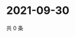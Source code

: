 # 2021-09-30

共 0 条

<!-- BEGIN WEIBO -->
<!-- 最后更新时间 Thu Sep 30 2021 02:12:46 GMT+0800 (China Standard Time) -->

<!-- END WEIBO -->
